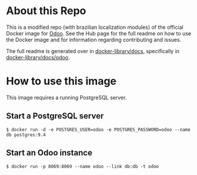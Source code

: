 About this Repo
======

This is a modified repo (with brazilian localization modules) of the official Docker image for [Odoo](https://registry.hub.docker.com/_/odoo/). See the Hub page for the full readme on how to use the Docker image and for information regarding contributing and issues.

The full readme is generated over in [docker-library/docs](https://github.com/docker-library/docs), specifically in [docker-library/docs/odoo](https://github.com/docker-library/docs/tree/master/odoo).


How to use this image
============

This image requires a running PostgreSQL server.

Start a PostgreSQL server
--------
`$ docker run -d -e POSTGRES_USER=odoo -e POSTGRES_PASSWORD=odoo --name db postgres:9.4`

Start an Odoo instance
--------
`$ docker run -p 8069:8069 --name odoo --link db:db -t odoo`
